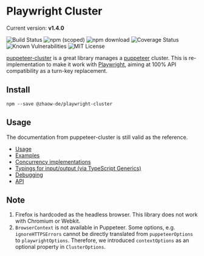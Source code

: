 # Playwright Cluster

Current version: **v1.4.0**

![Build Status](https://github.com/zhaow-de/playwright-cluster/actions/workflows/build.yml/badge.svg)
![npm (scoped)](https://img.shields.io/npm/v/@zhaow-de/playwright-cluster)
![npm download](https://img.shields.io/npm/dm/@zhaow-de/playwright-cluster)
![Coverage Status](https://coveralls.io/repos/github/zhaow-de/playwright-cluster/badge.svg?branch=main)
![Known Vulnerabilities](https://snyk.io/test/github/zhaow-de/playwright-cluster/badge.svg)
![MIT License](https://img.shields.io/npm/l/@zhaow-de/playwright-cluster.svg)

[puppeteer-cluster](https://github.com/thomasdondorf/puppeteer-cluster) is a great library manages a
[puppeteer](https://github.com/puppeteer/puppeteer) cluster. This is re-implementation to make it work with 
[Playwright](https://github.com/microsoft/playwright), aiming at 100% API compatibility as a turn-key replacement.

## Install

`npm --save @zhaow-de/playwright-cluster`

## Usage

The documentation from puppeteer-cluster is still valid as the reference.

- [Usage](https://github.com/thomasdondorf/puppeteer-cluster#usage)
- [Examples](https://github.com/thomasdondorf/puppeteer-cluster#examples)
- [Concurrency implementations](https://github.com/thomasdondorf/puppeteer-cluster#concurrency-implementations)
- [Typings for input/output (via TypeScript Generics)](https://github.com/thomasdondorf/puppeteer-cluster#typings-for-inputoutput-via-typescript-generics)
- [Debugging](https://github.com/thomasdondorf/puppeteer-cluster#debugging)
- [API](https://github.com/thomasdondorf/puppeteer-cluster#api)

## Note

1. Firefox is hardcoded as the headless browser. This library does not work with Chromium or Webkit.
2. `BrowserContext` is not available in Puppeteer. Some options, e.g. `ignoreHTTPSErrors` cannot be directly translated from 
   `puppeteerOptions` to `playwrightOptions`. Therefore, we introduced `contextOptions` as an optional property in `ClusterOptions`.
